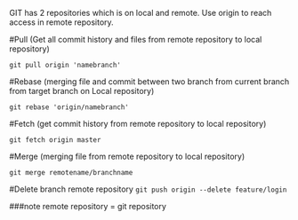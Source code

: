GIT has 2 repositories which is on local and remote. Use origin to reach access in remote repository.



#Pull (Get all commit history and files from remote repository to local repository)

`git pull origin 'namebranch'`

#Rebase (merging file and commit between two branch from current branch from target branch on Local repository)

`git rebase 'origin/namebranch'`

#Fetch (get commit history from remote repository to local repository)

`git fetch origin master`

#Merge (merging file from remote repository to local repository)

`git merge remotename/branchname`

#Delete branch remote repository
`git push origin --delete feature/login`


###note
remote repository = git repository

